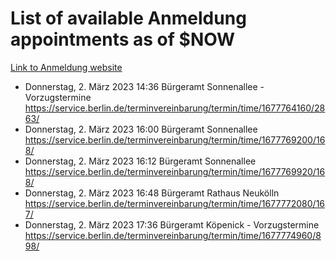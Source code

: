 # List of available Anmeldung appointments as of $NOW
[Link to Anmeldung website](https://service.berlin.de/terminvereinbarung/termin/tag.php?termin=1&anliegen[]=120686&dienstleisterlist=122210,122217,327316,122219,327312,122227,327314,122231,327346,122243,327348,122254,122252,329742,122260,329745,122262,329748,122271,327278,122273,327274,122277,327276,330436,122280,327294,122282,327290,122284,327292,122291,327270,122285,327266,122286,327264,122296,327268,150230,329760,122297,327286,122294,327284,122312,329763,122314,329775,122304,327330,122311,327334,122309,327332,317869,122281,327352,122279,329772,122283,122276,327324,122274,327326,122267,329766,122246,327318,122251,327320,122257,327322,122208,327298,122226,327300&herkunft=http%3A%2F%2Fservice.berlin.de%2Fdienstleistung%2F120686%2F)
- Donnerstag, 2. März 2023 14:36 Bürgeramt Sonnenallee - Vorzugstermine https://service.berlin.de/terminvereinbarung/termin/time/1677764160/2863/
- Donnerstag, 2. März 2023 16:00 Bürgeramt Sonnenallee https://service.berlin.de/terminvereinbarung/termin/time/1677769200/168/
- Donnerstag, 2. März 2023 16:12 Bürgeramt Sonnenallee https://service.berlin.de/terminvereinbarung/termin/time/1677769920/168/
- Donnerstag, 2. März 2023 16:48 Bürgeramt Rathaus Neukölln https://service.berlin.de/terminvereinbarung/termin/time/1677772080/167/
- Donnerstag, 2. März 2023 17:36 Bürgeramt Köpenick - Vorzugstermine https://service.berlin.de/terminvereinbarung/termin/time/1677774960/898/
